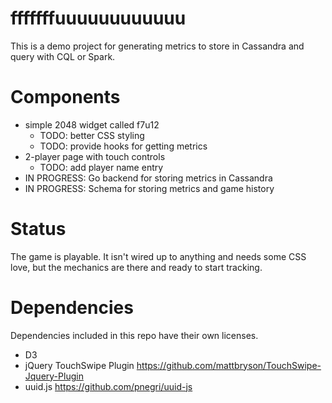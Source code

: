 fffffffuuuuuuuuuuuu
===================

This is a demo project for generating metrics to store in
Cassandra and query with CQL or Spark.

Components
==========

* simple 2048 widget called f7u12
    * TODO: better CSS styling
    * TODO: provide hooks for getting metrics
* 2-player page with touch controls
    * TODO: add player name entry
* IN PROGRESS: Go backend for storing metrics in Cassandra
* IN PROGRESS: Schema for storing metrics and game history

Status
======

The game is playable. It isn't wired up to anything and
needs some CSS love, but the mechanics are there and ready to start
tracking.

Dependencies
============

Dependencies included in this repo have their own licenses.

* D3
* jQuery TouchSwipe Plugin https://github.com/mattbryson/TouchSwipe-Jquery-Plugin
* uuid.js https://github.com/pnegri/uuid-js

